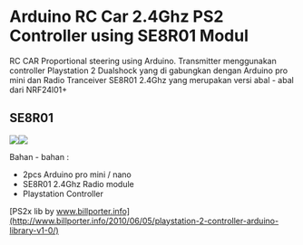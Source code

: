 # Arduino RC Car 2.4Ghz PS2 Controller using SE8R01 Modul
RC CAR Proportional steering using Arduino.
Transmitter menggunakan controller Playstation 2 Dualshock yang di gabungkan dengan Arduino pro mini dan Radio Tranceiver SE8R01 2.4Ghz yang merupakan versi abal - abal dari NRF24l01+

SE8R01
------

![](http://img.dxcdn.com/productimages/sku_424246_1.jpg)![](http://img.dxcdn.com/productimages/sku_423857_3.jpg)

Bahan - bahan :

*   2pcs Arduino pro mini / nano
*   SE8R01 2.4Ghz Radio module
*   Playstation Controller

[PS2x lib by www.billporter.info](http://www.billporter.info/2010/06/05/playstation-2-controller-arduino-library-v1-0/)
